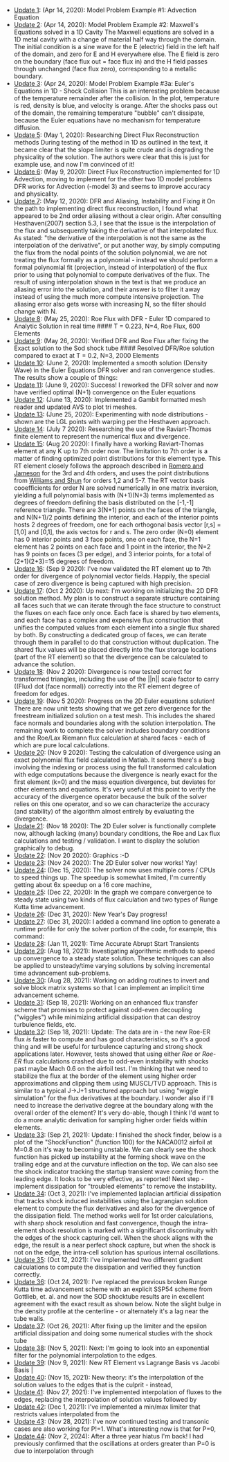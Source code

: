 - [Update 1](./NOTES/Update_1.md): (Apr 14, 2020): Model Problem Example #1: Advection Equation 
- [Update 2](./NOTES/Update_2.md): (Apr 14, 2020): Model Problem Example #2: Maxwell's Equations solved in a 1D Cavity The Maxwell equations are solved in a 1D metal cavity with a change of material half way through the domain. The initial condition is a sine wave for the E (electric) field in the left half of the domain, and zero for E and H everywhere else. The E field is zero on the boundary (face flux out = face flux in) and the H field passes through unchanged (face flux zero), corresponding to a metallic boundary.
- [Update 3](./NOTES/Update_3.md): (Apr 24, 2020): Model Problem Example #3a: Euler's Equations in 1D - Shock Collision This is an interesting problem because of the temperature remainder after the collision. In the plot, temperature is red, density is blue, and velocity is orange. After the shocks pass out of the domain, the remaining temperature "bubble" can't dissipate, because the Euler equations have no mechanism for temperature diffusion.
- [Update 5](./NOTES/Update_5.md): (May 1, 2020): Researching Direct Flux Reconstruction methods During testing of the method in 1D as outlined in the text, it became clear that the slope limiter is quite crude and is degrading the physicality of the solution. The authors were clear that this is just for example use, and now I'm convinced of it!
- [Update 6](./NOTES/Update_6.md): (May 9, 2020): Direct Flux Reconstruction implemented for 1D Advection, moving to implement for the other two 1D model problems DFR works for Advection (-model 3) and seems to improve accuracy and physicality.
- [Update 7](./NOTES/Update_7.md): (May 12, 2020): DFR and Aliasing, Instability and Fixing it On the path to implementing direct flux reconstruction, I found what appeared to be 2nd order aliasing without a clear origin. After consulting Hesthaven(2007) section 5.3, I see that the issue is the interpolation of the flux and subsequently taking the derivative of that interpolated flux. As stated: "the derivative of the interpolation is not the same as the interpolation of the derivative", or put another way, by simply computing the flux from the nodal points of the solution polynomial, we are not treating the flux formally as a polynomial - instead we should perform a formal polynomial fit (projection, instead of interpolation) of the flux prior to using that polynomial to compute derivatives of the flux. The result of using interpolation shown in the text is that we produce an aliasing error into the solution, and their answer is to filter it away instead of using the much more compute intensive projection. The aliasing error also gets worse with increasing N, so the filter should change with N.
- [Update 8](./NOTES/Update_8.md): (May 25, 2020): Roe Flux with DFR - Euler 1D compared to Analytic Solution in real time #### T = 0.223, N=4, Roe Flux, 600 Elements
- [Update 9](./NOTES/Update_9.md): (May 26, 2020): Verified DFR and Roe Flux after fixing the Exact solution to the Sod shock tube #### Resolved DFR/Roe solution compared to exact at T = 0.2, N=3, 2000 Elements
- [Update 10](./NOTES/Update_10.md): (June 2, 2020):  Implemented a smooth solution (Density Wave) in the Euler Equations DFR solver and ran convergence studies. The results show a couple of things:
- [Update 11](./NOTES/Update_11.md): (June 9, 2020): Success! I reworked the DFR solver and now have verified optimal (N+1) convergence on the Euler equations
- [Update 12](./NOTES/Update_12.md): (June 13, 2020): Implemented a Gambit formatted mesh reader and updated AVS to plot tri meshes.
- [Update 13](./NOTES/Update_13.md): (June 25, 2020): Experimenting with node distributions - shown are the LGL points with warping per the Hesthaven approach.
- [Update 14](./NOTES/Update_14.md): (July 7 2020): Researching the use of the Raviart-Thomas finite element to represent the numerical flux and divergence.
- [Update 15](./NOTES/Update_15.md): (Aug 20 2020): I finally have a working Raviart-Thomas element at any K up to 7th order now. The limitation to 7th order is a matter of finding optimized point distributions for this element type. This RT element closely follows the approach described in [Romero and Jameson](https://github.com/Notargets/gocfd/blob/master/research/convergence_and_fluxes/DFR/romero_jsc_2017.pdf) for the 3rd and 4th orders, and uses the point distributions from [Williams and Shun](https://github.com/Notargets/gocfd/blob/master/research/convergence_and_fluxes/DFR/williams-shun-jameson-quadrature.pdf) for orders 1,2 and 5-7. The RT vector basis cooefficients for order N are solved numerically in one matrix inversion, yielding a full polynomial basis with (N+1)(N+3) terms implemented as degrees of freedom defining the basis distributed on the [-1,-1] reference triangle. There are 3(N+1) points on the faces of the triangle, and N(N+1)/2 points defining the interior, and each of the interior points hosts 2 degrees of freedom, one for each orthogonal basis vector [r,s] = [1,0] and [0,1], the axis vectos for r and s. The zero order (N=0) element has 0 interior points and 3 face points, one on each face, the N=1 element has 2 points on each face and 1 point in the interior, the N=2 has 9 points on faces (3 per edge), and 3 interior points, for a total of (2+1)(2+3)=15 degrees of freedom.
- [Update 16](./NOTES/Update_16.md): (Sep 9 2020): I've now validated the RT element up to 7th order for divergence of polynomial vector fields. Happily, the special case of zero divergence is being captured with high precision.
- [Update 17](./NOTES/Update_17.md): (Oct 2 2020): Up next: I'm working on initializing the 2D DFR solution method. My plan is to construct a separate structure containing all faces such that we can iterate through the face structure to construct the fluxes on each face only once. Each face is shared by two elements, and each face has a complex and expensive flux construction that unifies the computed values from each element into a single flux shared by both. By constructing a dedicated group of faces, we can iterate through them in parallel to do that construction without duplication. The shared flux values will be placed directly into the flux storage locations (part of the RT element) so that the divergence can be calculated to advance the solution.
- [Update 18](./NOTES/Update_18.md): (Nov 2 2020): Divergence is now tested correct for transformed triangles, including the use of the ||n|| scale factor to carry ((Flux) dot (face normal)) correctly into the RT element degree of freedom for edges.
- [Update 19](./NOTES/Update_19.md): (Nov 5 2020): Progress on the 2D Euler equations solution! There are now unit tests showing that we get zero divergence for the freestream initialized solution on a test mesh. This includes the shared face normals and boundaries along with the solution interpolation. The remaining work to complete the solver includes boundary conditions and the Roe/Lax Riemann flux calculation at shared faces - each of which are pure local calculations.
- [Update 20](./NOTES/Update_20.md): (Nov 9 2020): Testing the calculation of divergence using an exact polynomial flux field calculated in Matlab. It seems there's a bug involving the indexing or process using the full transformed calculation with edge computations because the divergence is nearly exact for the first element (k=0) and the mass equation divergence, but deviates for other elements and equations. It's very useful at this point to verify the accuracy of the divergence operator because the bulk of the solver relies on this one operator, and so we can characterize the accuracy (and stability) of the algorithm almost entirely by evaluating the divergence.
- [Update 21](./NOTES/Update_21.md): (Nov 18 2020): The 2D Euler solver is functionally complete now, although lacking (many) boundary conditions, the Roe and Lax flux calculations and testing / validation. I want to display the solution graphically to debug.
- [Update 22](./NOTES/Update_22.md): (Nov 20 2020): Graphics :-D
- [Update 23](./NOTES/Update_23.md): (Nov 24 2020): The 2D Euler solver now works! Yay!
- [Update 24](./NOTES/Update_24.md): (Dec 15, 2020): The solver now uses multiple cores / CPUs to speed things up. The speedup is somewhat limited, I'm currently getting about 6x speedup on a 16 core machine,
- [Update 25](./NOTES/Update_25.md): (Dec 22, 2020): In the graph we compare convergence to steady state using two kinds of flux calculation and two types of Runge Kutta time advancement.
- [Update 26](./NOTES/Update_26.md): (Dec 31, 2020): New Year's Day progress!
- [Update 27](./NOTES/Update_27.md): (Dec 31, 2020): I added a command line option to generate a runtime profile for only the solver portion of the code, for example, this command:
- [Update 28](./NOTES/Update_28.md): (Jan 11, 2021): Time Accurate Abrupt Start Transients
- [Update 29](./NOTES/Update_29.md): (Aug 18, 2021): Investigating algorithmic methods to speed up convergence to a steady state solution. These techniques can also be applied to unsteady/time varying solutions by solving incremental time advancement sub-problems.
- [Update 30](./NOTES/Update_30.md): (Aug 28, 2021): Working on adding routines to invert and solve block matrix systems so that I can implement an implicit time advancement scheme.
- [Update 31](./NOTES/Update_31.md): (Sep 18, 2021): Working on an enhanced flux transfer scheme that promises to protect against odd-even decoupling ("wiggles") while minimizing artificial dissipation that can destroy turbulence fields, etc.
- [Update 32](./NOTES/Update_32.md): (Sep 18, 2021): Update: The data are in - the new Roe-ER flux *is* faster to compute and has good characteristics, so it's a good thing  and will be useful for turbulence capturing and strong shock applications later. However, tests showed that using either *Roe* or *Roe-ER* flux calculations crashed due to odd-even instability with shocks past maybe Mach 0.6 on the airfoil test. I'm thinking that we need to stabilize the flux at the border of the element using higher order approximations and clipping them using MUSCL/TVD approach. This is similar to a typical J->J+1 structured approach but using "wiggle simulation" for the flux derivatives at the boundary. I wonder also if I'll need to increase the derivative degree at the boundary along with the overall order of the element? It's very do-able, though I think I'd want to do a more analytic derivation for sampling higher order fields within elements.
- [Update 33](./NOTES/Update_33.md): (Sep 21, 2021): Update: I finished the shock finder, below is a plot of the "ShockFunction" (function 100) for the NACA0012 airfoil at M=0.8 on it's way to becoming unstable. We can clearly see the shock function has picked up instability at the forming shock wave on the trailing edge and at the curvature inflection on the top. We can also see the shock indicator tracking the startup transient wave coming from the leading edge. It looks to be very effective, as reported! Next step - implement dissipation for "troubled elements" to remove the instability.
- [Update 34](./NOTES/Update_34.md): (Oct 3, 2021): I've implemented laplacian artificial dissipation that tracks shock induced instabilities using the Lagrangian solution element to compute the flux derivatives and also for the divergence of the dissipation field. The method works well for 1st order calculations, with sharp shock resolution and fast convergence, though the intra-element shock resolution is marked with a significant discontinuity with the edges of the shock capturing cell. When the shock aligns with the edge, the result is a near perfect shock capture, but when the shock is not on the edge, the intra-cell solution has spurious internal oscillations.
- [Update 35](./NOTES/Update_35.md): (Oct 12, 2021): I've implemented two different gradient calculations to compute the dissipation and verified they function correctly.
- [Update 36](./NOTES/Update_36.md): (Oct 24, 2021): I've replaced the previous broken Runge Kutta time advancement scheme with an explicit SSP54 scheme from Gottlieb, et. al. and now the SOD shocktube results are in excellent agreement with the exact result as shown below. Note the slight bulge in the density profile at the centerline - or alternately it's a lag near the tube walls.
- [Update 37](./NOTES/Update_37.md): (Oct 26, 2021): After fixing up the limiter and the epsilon artificial dissipation and doing some numerical studies with the shock tube
- [Update 38](./NOTES/Update_38.md): (Nov 5, 2021): Next: I'm going to look into an exponential filter for the polynomial interpolation to the edges.
- [Update 39](./NOTES/Update_39.md): (Nov 9, 2021): New RT Element vs Lagrange Basis vs Jacobi Basis |
- [Update 40](./NOTES/Update_40.md): (Nov 15, 2021): New theory: it's the interpolation of the solution values to the edges that is the culprit - instead,
- [Update 41](./NOTES/Update_41.md): (Nov 27, 2021): I've implemented interpolation of fluxes to the edges, replacing the interpolation of solution values followed by
- [Update 42](./NOTES/Update_42.md): (Dec 1, 2021): I've implemented a min/max limiter that restricts values interpolated from the
- [Update 43](./NOTES/Update_43.md): (Nov 28, 2021): I've now continued testing and transonic cases are also working for P!=1. What's interesting now is that for P=0,
- [Update 44](./NOTES/Update_44.md): (Nov 2, 2024): After a three year hiatus I'm back! I had previously confirmed that the oscillations at orders greater than P=0 is due to interpolation through
